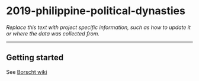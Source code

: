 # 2019-philippine-political-dynasties

*Replace this text with project specific information, such as how to update it or where the data was collected from.*

---

## Getting started

See [Borscht wiki](https://bbgithub.dev.bloomberg.com/soup/borscht/wiki/)
